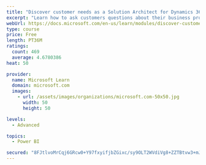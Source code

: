 ```yaml
---
title: "Discover customer needs as a Solution Architect for Dynamics 365 and Power Platform"
excerpt: "Learn how to ask customers questions about their business processes and feature requirements to create a viable solution."
webUrl: https://docs.microsoft.com/en-us/learn/modules/discover-customer-needs/
type: course
price: Free
length: PT36M
ratings:
  count: 469
  average: 4.6780386
heat: 50

provider:
  name: Microsoft Learn
  domain: microsoft.com
  images:
    - url: /assets/images/organizations/microsoft.com-50x50.jpg
      width: 50
      height: 50

levels:
  - Advanced

topics:
  - Power BI

secured: "8FJtlvoMrCqj6GRcw0+Y97fxyifjbZGixc/sy9OLT2WVdiVg8+ZZTBtvw3+mJkM+VApOvSN+c/fvz7GVCyarOXN0QGrXAmqLvIq7vqrCiOdYuzenLXa/SyS5LdgVodfLzaTcFgxJB81AsrBwAg+G1KfTR7asUTCnay37dPjyPsqHePEv2/YxHodnBWcK0woEEb+pQjtPq1bM4NMzo4dX4j4xoKUZeEuUWZp9DjI3A01mMgLOVSg5fRI+VvYUukD8IKpgsodyWasLaIaTBvkVT0foU9j4IkCkjX/+Xn/fxTvDELJj2eluit5L9zcdZR8j+okG6zqzC0bfLJbrEk5Uy7A7lDoVZBYMMOjOIEeO3vci5z7ubToZ4mJR7O9L7BwdLq2yiFpYa4If5aVG/GDEsNQvozzTGoBYuFb4pv8AMuk=;3wtpE1zvXfjrXo3z7Nt9Fw=="
---
```


